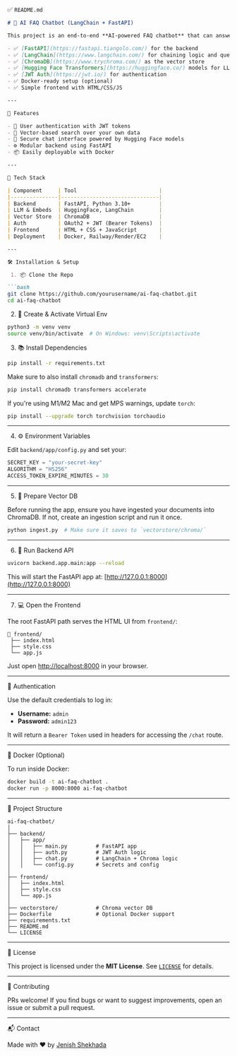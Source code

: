 ✅ `README.md`

````markdown
# 🤖 AI FAQ Chatbot (LangChain + FastAPI)

This project is an end-to-end **AI-powered FAQ chatbot** that can answer domain-specific questions using a custom knowledge base. It uses:

- ✅ [FastAPI](https://fastapi.tiangolo.com/) for the backend
- ✅ [LangChain](https://www.langchain.com/) for chaining logic and question-answering
- ✅ [ChromaDB](https://www.trychroma.com/) as the vector store
- ✅ [Hugging Face Transformers](https://huggingface.co/) models for LLM and embeddings
- ✅ [JWT Auth](https://jwt.io/) for authentication
- ✅ Docker-ready setup (optional)
- ✅ Simple frontend with HTML/CSS/JS

---

🚀 Features

- 🔐 User authentication with JWT tokens
- 🧠 Vector-based search over your own data
- 💬 Secure chat interface powered by Hugging Face models
- ⚙️ Modular backend using FastAPI
- 📦 Easily deployable with Docker

---

🧩 Tech Stack

| Component     | Tool                          |
|---------------|-------------------------------|
| Backend       | FastAPI, Python 3.10+         |
| LLM & Embeds  | HuggingFace, LangChain        |
| Vector Store  | ChromaDB                      |
| Auth          | OAuth2 + JWT (Bearer Tokens)  |
| Frontend      | HTML + CSS + JavaScript       |
| Deployment    | Docker, Railway/Render/EC2    |

---

🛠️ Installation & Setup

 1. 📦 Clone the Repo

```bash
git clone https://github.com/yourusername/ai-faq-chatbot.git
cd ai-faq-chatbot
````

2. 🐍 Create & Activate Virtual Env

```bash
python3 -m venv venv
source venv/bin/activate  # On Windows: venv\Scripts\activate
```

3. 📚 Install Dependencies

```bash
pip install -r requirements.txt
```

Make sure to also install `chromadb` and `transformers`:

```bash
pip install chromadb transformers accelerate
```

If you're using M1/M2 Mac and get MPS warnings, update `torch`:

```bash
pip install --upgrade torch torchvision torchaudio
```

---

 4. ⚙️ Environment Variables

Edit `backend/app/config.py` and set your:

```python
SECRET_KEY = "your-secret-key"
ALGORITHM = "HS256"
ACCESS_TOKEN_EXPIRE_MINUTES = 30
```

---

5. 🧠 Prepare Vector DB

Before running the app, ensure you have ingested your documents into ChromaDB. If not, create an ingestion script and run it once.

```bash
python ingest.py  # Make sure it saves to `vectorstore/chroma/`
```

---

6. 🚦 Run Backend API

```bash
uvicorn backend.app.main:app --reload
```

This will start the FastAPI app at: [http://127.0.0.1:8000](http://127.0.0.1:8000)

---

7. 💻 Open the Frontend

The root FastAPI path serves the HTML UI from `frontend/`:

```
📁 frontend/
 ├── index.html
 ├── style.css
 └── app.js
```

Just open [http://localhost:8000](http://localhost:8000) in your browser.

---

🔐 Authentication

Use the default credentials to log in:

* **Username:** `admin`
* **Password:** `admin123`

It will return a `Bearer Token` used in headers for accessing the `/chat` route.

---

🐳 Docker (Optional)

To run inside Docker:

```bash
docker build -t ai-faq-chatbot .
docker run -p 8000:8000 ai-faq-chatbot
```

---

📁 Project Structure

```
ai-faq-chatbot/
│
├── backend/
│   ├── app/
│   │   ├── main.py         # FastAPI app
│   │   ├── auth.py         # JWT Auth logic
│   │   ├── chat.py         # LangChain + Chroma logic
│   │   └── config.py       # Secrets and config
│
├── frontend/
│   ├── index.html
│   ├── style.css
│   └── app.js
│
├── vectorstore/            # Chroma vector DB
├── Dockerfile              # Optional Docker support
├── requirements.txt
├── README.md
└── LICENSE
```

---
📜 License

This project is licensed under the **MIT License**. See [`LICENSE`](./LICENSE) for details.

---
 
🤝 Contributing

PRs welcome! If you find bugs or want to suggest improvements, open an issue or submit a pull request.

---

📬 Contact

Made with ❤️ by [Jenish Shekhada](mailto:your-email@example.com)
